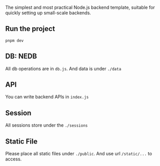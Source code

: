 The simplest and most practical Node.js backend template, suitable for quickly setting up small-scale backends.

## Run the project

`pnpm dev`

## DB: NEDB

All db operations are in `db.js`. And data is under `./data`

## API

You can write backend APIs in `index.js`

## Session

All sessions store under the `./sessions`

## Static File

Please place all static files under `./public`. And use url `/static/...` to access.
